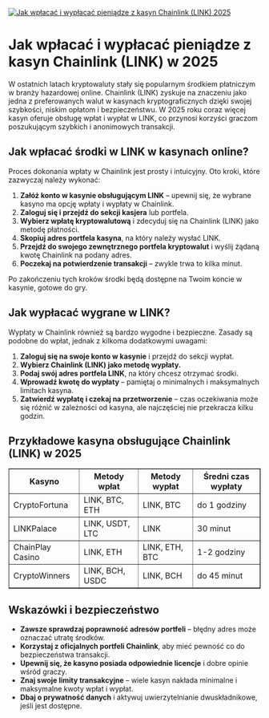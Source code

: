 [![Jak wpłacać i wypłacać pieniądze z kasyn Chainlink (LINK) 2025](https://123-caf.pages.dev/gitsignup.png)](https://vrmoo.ru/Bt82HjjY)

<h1>Jak wpłacać i wypłacać pieniądze z kasyn Chainlink (LINK) w 2025</h1> <p>W ostatnich latach kryptowaluty stały się popularnym środkiem płatniczym w branży hazardowej online. Chainlink (LINK) zyskuje na znaczeniu jako jedna z preferowanych walut w kasynach kryptograficznych dzięki swojej szybkości, niskim opłatom i bezpieczeństwu. W 2025 roku coraz więcej kasyn oferuje obsługę wpłat i wypłat w LINK, co przynosi korzyści graczom poszukującym szybkich i anonimowych transakcji.</p>  <h2>Jak wpłacać środki w LINK w kasynach online?</h2> <p>Proces dokonania wpłaty w Chainlink jest prosty i intuicyjny. Oto kroki, które zazwyczaj należy wykonać:</p> <ol>   <li><strong>Załóż konto w kasynie obsługującym LINK</strong> – upewnij się, że wybrane kasyno ma opcję wpłaty i wypłaty w Chainlink.</li>   <li><strong>Zaloguj się i przejdź do sekcji kasjera</strong> lub portfela.</li>   <li><strong>Wybierz wpłatę kryptowalutową</strong> i zdecyduj się na Chainlink (LINK) jako metodę płatności.</li>   <li><strong>Skopiuj adres portfela kasyna</strong>, na który należy wysłać LINK.</li>   <li><strong>Przejdź do swojego zewnętrznego portfela kryptowalut</strong> i wyślij żądaną kwotę Chainlink na podany adres.</li>   <li><strong>Poczekaj na potwierdzenie transakcji</strong> – zwykle trwa to kilka minut.</li> </ol> <p>Po zakończeniu tych kroków środki będą dostępne na Twoim koncie w kasynie, gotowe do gry.</p>  <h2>Jak wypłacać wygrane w LINK?</h2> <p>Wypłaty w Chainlink również są bardzo wygodne i bezpieczne. Zasady są podobne do wpłat, jednak z kilkoma dodatkowymi uwagami:</p> <ol>   <li><strong>Zaloguj się na swoje konto w kasynie</strong> i przejdź do sekcji wypłat.</li>   <li><strong>Wybierz Chainlink (LINK) jako metodę wypłaty.</strong></li>   <li><strong>Podaj swój adres portfela LINK</strong>, na który chcesz otrzymać środki.</li>   <li><strong>Wprowadź kwotę do wypłaty</strong> – pamiętaj o minimalnych i maksymalnych limitach kasyna.</li>   <li><strong>Zatwierdź wypłatę i czekaj na przetworzenie</strong> – czas oczekiwania może się różnić w zależności od kasyna, ale najczęściej nie przekracza kilku godzin.</li> </ol>  <h2>Przykładowe kasyna obsługujące Chainlink (LINK) w 2025</h2> <table border="1" cellpadding="8" cellspacing="0">   <thead>     <tr>       <th>Kasyno</th>       <th>Metody wpłat</th>       <th>Metody wypłat</th>       <th>Średni czas wypłaty</th>     </tr>   </thead>   <tbody>     <tr>       <td>CryptoFortuna</td>       <td>LINK, BTC, ETH</td>       <td>LINK, BTC</td>       <td>do 1 godziny</td>     </tr>     <tr>       <td>LINKPalace</td>       <td>LINK, USDT, LTC</td>       <td>LINK</td>       <td>30 minut</td>     </tr>     <tr>       <td>ChainPlay Casino</td>       <td>LINK, ETH</td>       <td>LINK, ETH, BTC</td>       <td>1-2 godziny</td>     </tr>     <tr>       <td>CryptoWinners</td>       <td>LINK, BCH, USDC</td>       <td>LINK, BCH</td>       <td>do 45 minut</td>     </tr>   </tbody> </table>  <h2>Wskazówki i bezpieczeństwo</h2> <ul>   <li><strong>Zawsze sprawdzaj poprawność adresów portfeli</strong> – błędny adres może oznaczać utratę środków.</li>   <li><strong>Korzystaj z oficjalnych portfeli Chainlink</strong>, aby mieć pewność co do bezpieczeństwa transakcji.</li>   <li><strong>Upewnij się, że kasyno posiada odpowiednie licencje</strong> i dobre opinie wśród graczy.</li>   <li><strong>Znaj swoje limity transakcyjne</strong> – wiele kasyn nakłada minimalne i maksymalne kwoty wpłat i wypłat.</li>   <li><strong>Dbaj o prywatność danych</strong> i aktywuj uwierzytelnianie dwuskładnikowe, jeśli jest dostępne.</li> </ul>